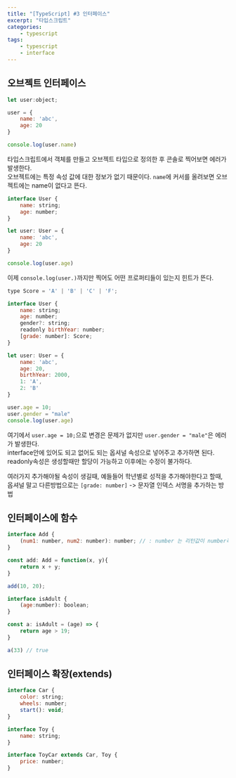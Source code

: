 ```yaml
--- 
title: "[TypeScript] #3 인터페이스" 
excerpt: "타입스크립트"
categories: 
    - typescript
tags: 
    - typescript
    - interface
--- 
```

## 오브젝트 인터페이스

```javascript
let user:object;

user = {
    name: 'abc',
    age: 20
}

console.log(user.name)
```

타입스크립트에서 객체를 만들고 오브젝트 타입으로 정의한 후 콘솔로 찍어보면 에러가 발생한다.  
오브젝트에는 특정 속성 값에 대한 정보가 없기 때문이다. `name`에 커서를 올려보면 오브젝트에는 name이 없다고 뜬다.  

```javascript
interface User {
    name: string;
    age: number;
}

let user: User = {
    name: 'abc',
    age: 20
}

console.log(user.age)
```

이제 `console.log(user.)`까지만 찍어도 어떤 프로퍼티들이 있는지 힌트가 뜬다.  

```javascript
type Score = 'A' | 'B' | 'C' | 'F';

interface User {
    name: string;
    age: number;
    gender?: string;
    readonly birthYear: number;
    [grade: number]: Score;
}

let user: User = {
    name: 'abc',
    age: 20,
    birthYear: 2000,
    1: 'A',
    2: 'B'
}

user.age = 10;
user.gender = "male"
console.log(user.age)
```
여기에서 `user.age = 10;`으로 변경은 문제가 없지만 `user.gender = "male"`은 에러가 발생한다.  
interface안에 있어도 되고 없어도 되는 옵셔널 속성으로 넣어주고 추가하면 된다.  
readonly속성은 생성할때만 할당이 가능하고 이후에는 수정이 불가하다.  

여러가지 추가해야될 속성이 생길때, 예들들어 학년별로 성적을 추가해야한다고 할때,  
옵셔널 말고 다른방법으로는 `[grade: number]` -> 문자열 인덱스 서명을 추가하는 방법


## 인터페이스에 함수

```javascript
interface Add {
    (num1: number, num2: number): number; // : number 는 리턴값이 number라는 뜻
}

const add: Add = function(x, y){
    return x + y;
}

add(10, 20);

interface isAdult {
    (age:number): boolean;
}

const a: isAdult = (age) => {
    return age > 19;
}

a(33) // true
```

## 인터페이스 확장(extends)

```javascript
interface Car {
    color: string;
    wheels: number;
    start(): void;
}

interface Toy {
    name: string;
}

interface ToyCar extends Car, Toy {
    price: number;
}
```







